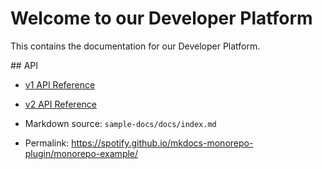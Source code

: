 # Welcome to our Developer Platform

This contains the documentation for our Developer Platform.

## API

- [v1 API Reference](./versions/v1/reference.md)
- [v2 API Reference](./versions/v2/reference.md)

- Markdown source: `sample-docs/docs/index.md`
- Permalink: <https://spotify.github.io/mkdocs-monorepo-plugin/monorepo-example/>